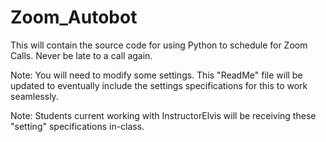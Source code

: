 # Zoom_Autobot
This will contain the source code for using Python to schedule for Zoom Calls. Never be late to a call again. 

Note: You will need to modify some settings. This "ReadMe" file will be updated to eventually include the settings specifications for this to work seamlessly. 

Note: Students current working with InstructorElvis will be receiving these "setting" specifications in-class. 
